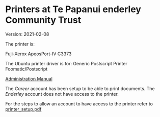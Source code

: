 # Printers at Te Papanui enderley Community Trust

Version: 2021-02-08

The printer is:

Fuji-Xerox ApeosPort-IV C3373

The Ubuntu printer driver is for:
Generic Postscript Printer Foomatic/Postscript

[Administration Manual](https://www.manualslib.com/manual/1063690/Fuji-Xerox-Apeosport-Iv-C5575.html)

The *Career* account has been setup to be able to print documents. The *Enderley* account does not have access to the printer.

For the steps to allow an account to have access to the printer refer to [printer_setup.pdf](printer_setup.pdf)
